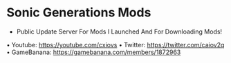 # Sonic Generations Mods
- Public Update Server For Mods I Launched And For Downloading Mods!

• Youtube: https://youtube.com/cxiovs
• Twitter: https://twitter.com/caiov2q
• GameBanana: https://gamebanana.com/members/1872963

